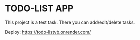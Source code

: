 # TODO-LIST APP

This project is a test task. There you can add/edit/delete tasks.

Deploy: https://todo-listvb.onrender.com/
